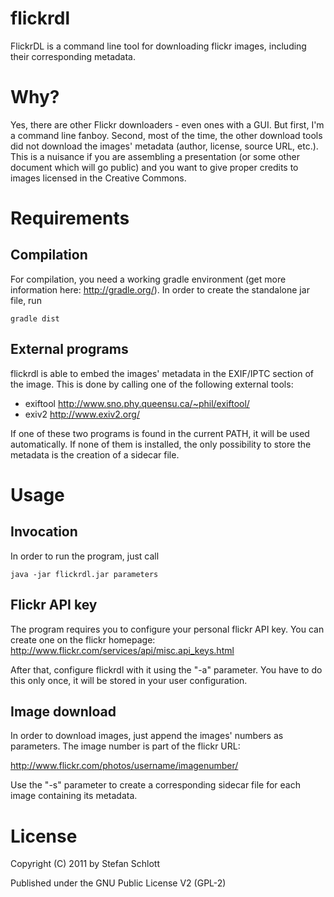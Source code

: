 flickrdl
========

FlickrDL is a command line tool for downloading flickr images, including their corresponding metadata.


Why?
=====

Yes, there are other Flickr downloaders - even ones with a GUI. But first,
I'm a command line fanboy. Second, most of the time, the other download
tools did not download the images' metadata (author, license, source URL, etc.).
This is a nuisance if you are assembling a presentation (or some other
document which will go public) and you want to give proper credits to images
licensed in the Creative Commons.


Requirements
============

Compilation
-----------

For compilation, you need a working gradle environment (get more information here: http://gradle.org/).
In order to create the standalone jar file, run

    gradle dist


External programs
-----------------

flickrdl is able to embed the images' metadata in the EXIF/IPTC section of the image.
This is done by calling one of the following external tools:

 * exiftool http://www.sno.phy.queensu.ca/~phil/exiftool/
 * exiv2 http://www.exiv2.org/

If one of these two programs is found in the current PATH, it will be used automatically.
If none of them is installed, the only possibility to store the metadata is the creation
of a sidecar file.


Usage
=====

Invocation
----------

In order to run the program, just call

    java -jar flickrdl.jar parameters


Flickr API key
--------------

The program requires you to configure your personal flickr API key. You can
create one on the flickr homepage: http://www.flickr.com/services/api/misc.api_keys.html

After that, configure flickrdl with it using the "-a" parameter.
You have to do this only once, it will be stored in your user configuration.


Image download
--------------

In order to download images, just append the images' numbers as parameters.
The image number is part of the flickr URL:

http://www.flickr.com/photos/username/imagenumber/

Use the "-s" parameter to create a corresponding sidecar file for each image
containing its metadata.


License
=======

Copyright (C) 2011 by Stefan Schlott

Published under the GNU Public License V2 (GPL-2)
